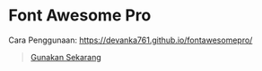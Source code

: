 # Font Awesome Pro
Cara Penggunaan: https://devanka761.github.io/fontawesomepro/

>[Gunakan Sekarang](https://devanka761.github.io/fontawesomepro/)
